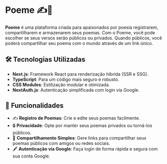 # Poeme ✍️📜

**Poeme** é uma plataforma criada para apaixonados por poesia registrarem, compartilharem e armazenarem seus poemas. Com o Poeme, você pode escolher se seus versos serão públicos ou privados. Quando públicos, você poderá compartilhar seu poema com o mundo através de um link único.

## 🛠️ Tecnologias Utilizadas
- **Next.js**: Framework React para renderização híbrida (SSR e SSG).
- **TypeScript**: Para um código mais seguro e robusto.
- **CSS Modules**: Estilização modular e otimizada.
- **NextAuth.js**: Autenticação simplificada com login via Google.

## 🚀 Funcionalidades
- ✍️ **Registro de Poemas**: Crie e edite seus poemas facilmente.
- 🔒 **Privacidade**: Opte por manter seus poemas privados ou torná-los públicos.
- 🔗 **Compartilhamento Simples**: Gere links para compartilhar seus poemas públicos com amigos ou redes sociais.
- 🖋️ **Autenticação via Google**: Faça login de forma rápida e segura com sua conta Google.

